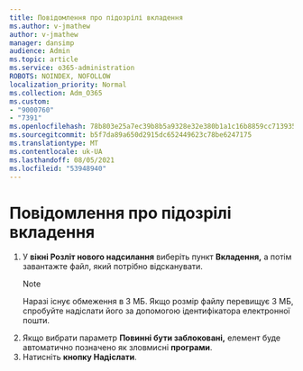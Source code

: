 ```yaml
---
title: Повідомлення про підозрілі вкладення
ms.author: v-jmathew
author: v-jmathew
manager: dansimp
audience: Admin
ms.topic: article
ms.service: o365-administration
ROBOTS: NOINDEX, NOFOLLOW
localization_priority: Normal
ms.collection: Adm_O365
ms.custom:
- "9000760"
- "7391"
ms.openlocfilehash: 78b803e25a7ec39b8b5a9328e32e380b1a1c16b8859cc713935f38590b1bf3ea
ms.sourcegitcommit: b5f7da89a650d2915dc652449623c78be6247175
ms.translationtype: MT
ms.contentlocale: uk-UA
ms.lasthandoff: 08/05/2021
ms.locfileid: "53948940"
---
```

# <a name="report-suspicious-attachments"></a>Повідомлення про підозрілі вкладення

1. У **вікні Розліт нового надсилання** виберіть пункт **Вкладення,** а потім завантажте файл, який потрібно відсканувати.
    > [!NOTE]
    > Наразі існує обмеження в 3 МБ. Якщо розмір файлу перевищує 3 МБ, спробуйте надіслати його за допомогою ідентифікатора електронної пошти.
2. Якщо вибрати параметр **Повинні бути заблоковані,** елемент буде автоматично позначено як зловмисні **програми**.
3. Натисніть **кнопку Надіслати**.
